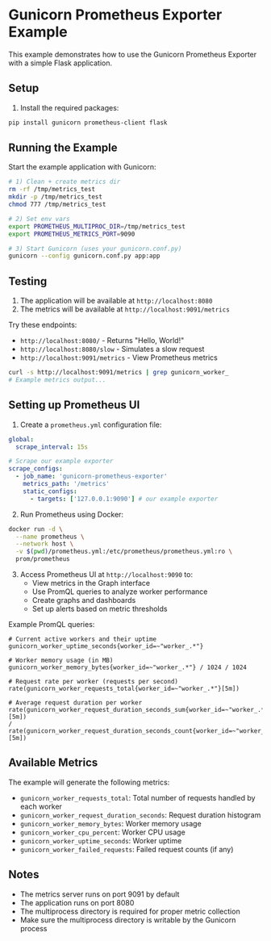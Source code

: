# Gunicorn Prometheus Exporter Example

This example demonstrates how to use the Gunicorn Prometheus Exporter with a simple Flask application.

## Setup


1. Install the required packages:
```bash
pip install gunicorn prometheus-client flask
```

## Running the Example

Start the example application with Gunicorn:

```bash
# 1) Clean + create metrics dir
rm -rf /tmp/metrics_test
mkdir -p /tmp/metrics_test
chmod 777 /tmp/metrics_test

# 2) Set env vars
export PROMETHEUS_MULTIPROC_DIR=/tmp/metrics_test
export PROMETHEUS_METRICS_PORT=9090

# 3) Start Gunicorn (uses your gunicorn.conf.py)
gunicorn --config gunicorn.conf.py app:app 
```

## Testing

1. The application will be available at `http://localhost:8080`
2. The metrics will be available at `http://localhost:9091/metrics`

Try these endpoints:
- `http://localhost:8080/` - Returns "Hello, World!"
- `http://localhost:8080/slow` - Simulates a slow request
- `http://localhost:9091/metrics` - View Prometheus metrics

```bash
curl -s http://localhost:9091/metrics | grep gunicorn_worker_
# Example metrics output...
```

## Setting up Prometheus UI

1. Create a `prometheus.yml` configuration file:
```yaml
global:
  scrape_interval: 15s

# Scrape our example exporter
scrape_configs:
  - job_name: 'gunicorn-prometheus-exporter'         
    metrics_path: '/metrics'       
    static_configs:
      - targets: ['127.0.0.1:9090'] # our example exporter
```

2. Run Prometheus using Docker:
```bash
docker run -d \
  --name prometheus \
  --network host \
  -v $(pwd)/prometheus.yml:/etc/prometheus/prometheus.yml:ro \
  prom/prometheus
```

3. Access Prometheus UI at `http://localhost:9090` to:
   - View metrics in the Graph interface
   - Use PromQL queries to analyze worker performance
   - Create graphs and dashboards
   - Set up alerts based on metric thresholds

Example PromQL queries:
```promql
# Current active workers and their uptime
gunicorn_worker_uptime_seconds{worker_id=~"worker_.*"}

# Worker memory usage (in MB)
gunicorn_worker_memory_bytes{worker_id=~"worker_.*"} / 1024 / 1024

# Request rate per worker (requests per second)
rate(gunicorn_worker_requests_total{worker_id=~"worker_.*"}[5m])

# Average request duration per worker
rate(gunicorn_worker_request_duration_seconds_sum{worker_id=~"worker_.*"}[5m]) 
/ 
rate(gunicorn_worker_request_duration_seconds_count{worker_id=~"worker_.*"}[5m])
```

## Available Metrics

The example will generate the following metrics:
- `gunicorn_worker_requests_total`: Total number of requests handled by each worker
- `gunicorn_worker_request_duration_seconds`: Request duration histogram
- `gunicorn_worker_memory_bytes`: Worker memory usage
- `gunicorn_worker_cpu_percent`: Worker CPU usage
- `gunicorn_worker_uptime_seconds`: Worker uptime
- `gunicorn_worker_failed_requests`: Failed request counts (if any)

## Notes

- The metrics server runs on port 9091 by default
- The application runs on port 8080
- The multiprocess directory is required for proper metric collection
- Make sure the multiprocess directory is writable by the Gunicorn process

